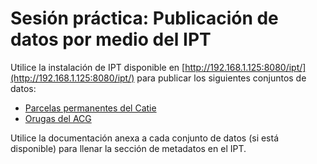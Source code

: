 # Sesión práctica: Publicación de datos por medio del IPT

Utilice la instalación de IPT disponible en [http://192.168.1.125:8080/ipt/](http://192.168.1.125:8080/ipt/) para publicar los siguientes conjuntos de datos:

* [Parcelas permanentes del Catie](https://github.com/biodatacr/taller-publicacion-datos/tree/main/datos/presencia/arboles_palmas_helechos_lianas-cr)
* [Orugas del ACG](https://github.com/biodatacr/taller-publicacion-datos/tree/main/datos/presencia/orugas-acg)

Utilice la documentación anexa a cada conjunto de datos (si está disponible) para llenar la sección de metadatos en el IPT.
